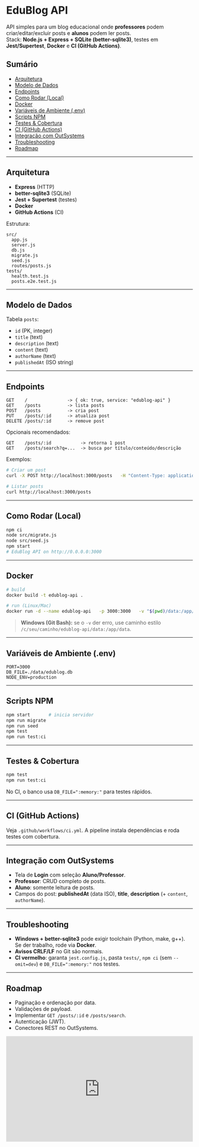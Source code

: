 # EduBlog API

API simples para um blog educacional onde **professores** podem criar/editar/excluir posts e **alunos** podem ler posts.  
Stack: **Node.js + Express + SQLite (better-sqlite3)**, testes em **Jest/Supertest**, **Docker** e **CI (GitHub Actions)**.

## Sumário
- [Arquitetura](#arquitetura)
- [Modelo de Dados](#modelo-de-dados)
- [Endpoints](#endpoints)
- [Como Rodar (Local)](#como-rodar-local)
- [Docker](#docker)
- [Variáveis de Ambiente (.env)](#variáveis-de-ambiente-env)
- [Scripts NPM](#scripts-npm)
- [Testes & Cobertura](#testes--cobertura)
- [CI (GitHub Actions)](#ci-github-actions)
- [Integração com OutSystems](#integração-com-outsystems)
- [Troubleshooting](#troubleshooting)
- [Roadmap](#roadmap)

---

## Arquitetura
- **Express** (HTTP)
- **better-sqlite3** (SQLite)
- **Jest + Supertest** (testes)
- **Docker**
- **GitHub Actions** (CI)

Estrutura:
```
src/
  app.js
  server.js
  db.js
  migrate.js
  seed.js
  routes/posts.js
tests/
  health.test.js
  posts.e2e.test.js
```

---

## Modelo de Dados
Tabela `posts`:

- `id` (PK, integer)
- `title` (text)
- `description` (text)
- `content` (text)
- `authorName` (text)
- `publishedAt` (ISO string)

---

## Endpoints
```
GET    /               -> { ok: true, service: "edublog-api" }
GET    /posts          -> lista posts
POST   /posts          -> cria post
PUT    /posts/:id      -> atualiza post
DELETE /posts/:id      -> remove post
```

Opcionais recomendados:
```
GET    /posts/:id           -> retorna 1 post
GET    /posts/search?q=...  -> busca por título/conteúdo/descrição
```

Exemplos:
```bash
# Criar um post
curl -X POST http://localhost:3000/posts   -H "Content-Type: application/json"   -d '{"title":"Primeiro post","description":"Demo","content":"Oi","authorName":"Prof"}'

# Listar posts
curl http://localhost:3000/posts
```

---

## Como Rodar (Local)
```bash
npm ci
node src/migrate.js
node src/seed.js
npm start
# EduBlog API on http://0.0.0.0:3000
```

---

## Docker
```bash
# build
docker build -t edublog-api .

# run (Linux/Mac)
docker run -d --name edublog-api   -p 3000:3000   -v "$(pwd)/data:/app/data"   edublog-api
```

> **Windows (Git Bash):** se o `-v` der erro, use caminho estilo `/c/seu/caminho/edublog-api/data:/app/data`.

---

## Variáveis de Ambiente (.env)
```env
PORT=3000
DB_FILE=./data/edublog.db
NODE_ENV=production
```

---

## Scripts NPM
```bash
npm start       # inicia servidor
npm run migrate
npm run seed
npm test
npm run test:ci
```

---

## Testes & Cobertura
```bash
npm test
npm run test:ci
```
No CI, o banco usa `DB_FILE=":memory:"` para testes rápidos.

---

## CI (GitHub Actions)
Veja `.github/workflows/ci.yml`. A pipeline instala dependências e roda testes com cobertura.

---

## Integração com OutSystems
- Tela de **Login** com seleção **Aluno/Professor**.
- **Professor**: CRUD completo de posts.
- **Aluno**: somente leitura de posts.
- Campos do post: **publishedAt** (data ISO), **title**, **description** (+ `content`, `authorName`).

---

## Troubleshooting
- **Windows + better-sqlite3** pode exigir toolchain (Python, make, g++). Se der trabalho, rode via **Docker**.
- **Avisos CRLF/LF** no Git são normais.
- **CI vermelho**: garanta `jest.config.js`, pasta `tests/`, `npm ci` (sem `--omit=dev`) e `DB_FILE=":memory:"` nos testes.

---

## Roadmap
- Paginação e ordenação por data.
- Validações de payload.
- Implementar `GET /posts/:id` e `/posts/search`.
- Autenticação (JWT).
- Conectores REST no OutSystems.

<div style="position: relative; padding-bottom: 56.25%; height: 0;"><iframe src="https://www.loom.com/embed/dae52660e7294b5aa455711689e378a1?sid=cc116ef6-3518-4351-a6d5-b9f0645a520d" frameborder="0" webkitallowfullscreen mozallowfullscreen allowfullscreen style="position: absolute; top: 0; left: 0; width: 100%; height: 100%;"></iframe></div>
